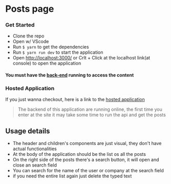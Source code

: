 # Posts page

### Get Started
- Clone the repo
- Open w/ VScode
- Run ```$ yarn``` to get the dependencies
- Run ```$ yarn run dev``` to start the application
- Open [http://localhost:3000/](http://localhost:3000/) or Crlt + Click at the localhost link(at console) to open the application 
 #### You must have the [back-end](https://github.com/eu-taua/api-express-users-posts) running to access the content

### Hosted Application

If you just wanna checkout, here is a link to the [hosted application](https://62298f86b1e96e0008f5bc27--upbeat-hodgkin-e44d6e.netlify.app/)
> The backend of this application are running online, the first time you enter at the site it may take some time to run the api and get the posts
## Usage details
- The header and children's components are just visual, they don't have actual functionalities
- At the body of the application should be the list os all the posts
- On the right side of the posts there's a search button, it will open and close an search field
- You can search for the name of the user or company at the search field
-  if you need the entire list again just delete the typed text
